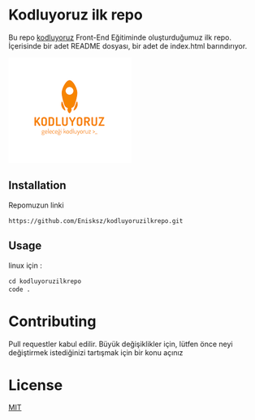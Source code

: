 # Kodluyoruz ilk repo

Bu repo [kodluyoruz](https://www.kodluyoruz.org/) Front-End Eğitiminde oluşturduğumuz ilk repo. İçerisinde bir adet README dosyası, bir adet de index.html barındırıyor.



![Kodluyoruz Logo](indir.png)


## Installation

Repomuzun linki 

```
https://github.com/Enisksz/kodluyoruzilkrepo.git
```

## Usage

linux için :

```
cd kodluyoruzilkrepo
code .

```

# Contributing

Pull requestler kabul edilir. Büyük değişiklikler için, lütfen önce neyi değiştirmek istediğinizi tartışmak için bir konu açınız

# License

[MIT](https://choosealicense.com/licenses/mit/)





